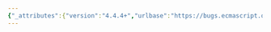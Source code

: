 ```yaml
---
{"_attributes":{"version":"4.4.4+","urlbase":"https://bugs.ecmascript.org/","maintainer":"dherman@mozilla.com"},"bug":{"bug_id":1729,"creation_ts":"2013-08-06 10:44:00 -0700","short_desc":"let/const/class/function* naming rules","delta_ts":"2013-08-23 08:22:22 -0700","product":"Draft for 6th Edition","component":"technical issue","version":"Rev 16: July 15, 2013 Draft","rep_platform":"All","op_sys":"All","bug_status":"RESOLVED","resolution":"FIXED","priority":"Normal","bug_severity":"enhancement","everconfirmed":true,"reporter":{"uid":"waldron.rick","name":"Rick Waldron"},"assigned_to":{"uid":"allen","name":"Allen Wirfs-Brock"},"long_desc":[{"commentid":4773,"comment_count":0,"who":{"uid":"waldron.rick","name":"Rick Waldron"},"bug_when":"2013-08-06 10:44:53 -0700","thetext":"Per agenda item: https://github.com/rwldrn/tc39-notes/blob/master/es6/2013-07/july-25.md#56-can-letconstclassfunction-in-non-strict-code-bind-eval-and-arguments\n\nResolution: https://github.com/rwldrn/tc39-notes/blob/master/es6/2013-07/july-25.md#consensusresolution\n\n\nGeneral Rule\n\n- Non-strict code operates in consistently non-strict manner (This covers the let/const/function* cases)\n- Exception:\n  - Only allow duplicate parameter names in simple parameter lists\n  - Simple parameter lists are defined by those that do not include rest or defaults or destructuring.\n\nConsensus: \n\nThe name of the ClassDeclaration/ClassExpression follows the strict rules for its name. So it cannot be named \"eval\" or \"arguments\". Just like for strict function names."},{"commentid":4943,"comment_count":1,"who":{"uid":"allen","name":"Allen Wirfs-Brock"},"bug_when":"2013-08-16 13:31:42 -0700","thetext":"fixed in rev17 editor's draft"},{"commentid":5061,"comment_count":2,"who":{"uid":"allen","name":"Allen Wirfs-Brock"},"bug_when":"2013-08-23 08:22:22 -0700","thetext":"fixed in rev17, August 23, 2013 draft"}]}}
---
```

